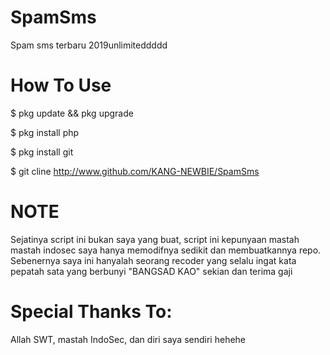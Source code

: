# SpamSms
Spam sms terbaru 2019unlimiteddddd

# How To Use
$ pkg update && pkg upgrade

$ pkg install php

$ pkg install git

$ git cline http://www.github.com/KANG-NEWBIE/SpamSms

# NOTE
Sejatinya script ini bukan saya yang buat, script ini kepunyaan mastah mastah indosec saya hanya memodifnya sedikit dan membuatkannya repo. Sebenernya saya ini hanyalah seorang recoder yang selalu ingat kata pepatah sata yang berbunyi "BANGSAD KAO" sekian dan terima gaji

# Special Thanks To:
Allah SWT, mastah IndoSec, dan diri saya sendiri hehehe
